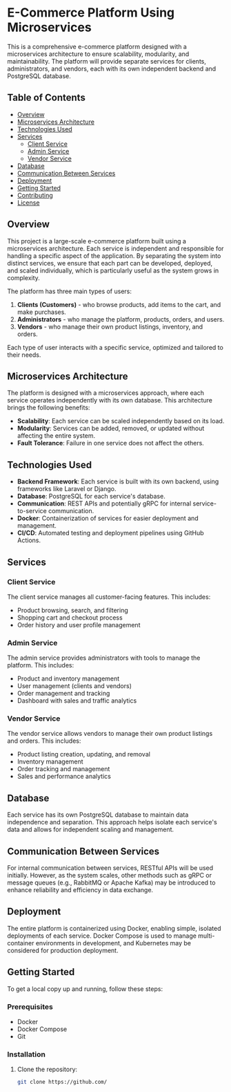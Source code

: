 # E-Commerce Platform Using Microservices

This is a comprehensive e-commerce platform designed with a microservices architecture to ensure scalability, modularity, and maintainability. The platform will provide separate services for clients, administrators, and vendors, each with its own independent backend and PostgreSQL database.

## Table of Contents

- [Overview](#overview)
- [Microservices Architecture](#microservices-architecture)
- [Technologies Used](#technologies-used)
- [Services](#services)
  - [Client Service](#client-service)
  - [Admin Service](#admin-service)
  - [Vendor Service](#vendor-service)
- [Database](#database)
- [Communication Between Services](#communication-between-services)
- [Deployment](#deployment)
- [Getting Started](#getting-started)
- [Contributing](#contributing)
- [License](#license)

## Overview

This project is a large-scale e-commerce platform built using a microservices architecture. Each service is independent and responsible for handling a specific aspect of the application. By separating the system into distinct services, we ensure that each part can be developed, deployed, and scaled individually, which is particularly useful as the system grows in complexity.

The platform has three main types of users:
1. **Clients (Customers)** - who browse products, add items to the cart, and make purchases.
2. **Administrators** - who manage the platform, products, orders, and users.
3. **Vendors** - who manage their own product listings, inventory, and orders.

Each type of user interacts with a specific service, optimized and tailored to their needs.

## Microservices Architecture

The platform is designed with a microservices approach, where each service operates independently with its own database. This architecture brings the following benefits:
- **Scalability**: Each service can be scaled independently based on its load.
- **Modularity**: Services can be added, removed, or updated without affecting the entire system.
- **Fault Tolerance**: Failure in one service does not affect the others.

## Technologies Used

- **Backend Framework**: Each service is built with its own backend, using frameworks like Laravel or Django.
- **Database**: PostgreSQL for each service's database.
- **Communication**: REST APIs and potentially gRPC for internal service-to-service communication.
- **Docker**: Containerization of services for easier deployment and management.
- **CI/CD**: Automated testing and deployment pipelines using GitHub Actions.

## Services

### Client Service
The client service manages all customer-facing features. This includes:
- Product browsing, search, and filtering
- Shopping cart and checkout process
- Order history and user profile management

### Admin Service
The admin service provides administrators with tools to manage the platform. This includes:
- Product and inventory management
- User management (clients and vendors)
- Order management and tracking
- Dashboard with sales and traffic analytics

### Vendor Service
The vendor service allows vendors to manage their own product listings and orders. This includes:
- Product listing creation, updating, and removal
- Inventory management
- Order tracking and management
- Sales and performance analytics

## Database

Each service has its own PostgreSQL database to maintain data independence and separation. This approach helps isolate each service's data and allows for independent scaling and management. 

## Communication Between Services

For internal communication between services, RESTful APIs will be used initially. However, as the system scales, other methods such as gRPC or message queues (e.g., RabbitMQ or Apache Kafka) may be introduced to enhance reliability and efficiency in data exchange.

## Deployment

The entire platform is containerized using Docker, enabling simple, isolated deployments of each service. Docker Compose is used to manage multi-container environments in development, and Kubernetes may be considered for production deployment.

## Getting Started

To get a local copy up and running, follow these steps:

### Prerequisites
- Docker
- Docker Compose
- Git

### Installation
1. Clone the repository:
   ```bash
   git clone https://github.com/
